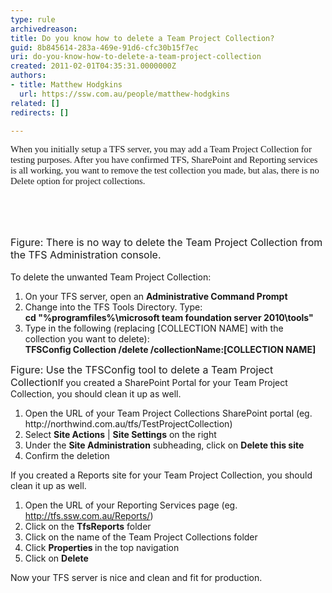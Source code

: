 ```yaml
---
type: rule
archivedreason: 
title: Do you know how to delete a Team Project Collection?
guid: 8b845614-283a-469e-91d6-cfc30b15f7ec
uri: do-you-know-how-to-delete-a-team-project-collection
created: 2011-02-01T04:35:31.0000000Z
authors:
- title: Matthew Hodgkins
  url: https://ssw.com.au/people/matthew-hodgkins
related: []
redirects: []

---
```




  <span lang="EN" style="font-family&#58;'calibri','sans-serif';font-size&#58;11pt;">When you initially setup a TFS server, you may add a Team Project Collection for testing purposes. After you have confirmed TFS, SharePoint and Reporting services is all working, you want to remove the test collection you made, but alas, there is no Delete option for project collections.<br>
<br>
</span>

<br><excerpt class='endintro'></excerpt><br>

  <img alt="" src="/TFS/RulesToBetterTFSAdministration/PublishingImages/tfs-admin-no-delete.png" />
  <br>
<font class="ms-rteCustom-FigureNormal" size="+0">Figure&#58; There is no way to delete the Team Project Collection from the TFS Administration console.<br>
</font><br>
To delete the unwanted Team Project Collection&#58;<br>
<ol>
    <li>On your TFS server, open an <strong>Administrative Command Prompt</strong></li>
    <li>Change into the TFS Tools Directory. Type&#58;<br>
    <strong>cd &quot;%programfiles%\microsoft team foundation server 2010\tools&quot;</strong></li>
    <li>Type in the following (replacing [COLLECTION NAME] with the collection you want to delete)&#58;<br>
    <strong>TFSConfig Collection /delete /collectionName&#58;[COLLECTION NAME]<br>
    </strong></li>
</ol>
<p><img alt="" src="/TFS/RulesToBetterTFSAdministration/PublishingImages/tfs-admin-delete-collection.png" /><br>
<font class="ms-rteCustom-FigureNormal" size="+0">Figure&#58; Use the TFSConfig tool to delete a Team Project Collection</font>If you created a SharePoint Portal for your Team Project Collection, you should clean it up as well.<br>
</p>
<ol>
    <li>Open the URL of your Team Project Collections SharePoint portal (eg. http&#58;//northwind.com.au/tfs/TestProjectCollection)</li>
    <li>Select <strong>Site Actions</strong> | <strong>Site Settings</strong> on the right</li>
    <li>Under the <strong>Site Administration</strong> subheading, click on <strong>Delete this site</strong></li>
    <li>Confirm the deletion</li>
</ol>
<p>If you created a Reports site for your Team Project Collection, you should clean it up as well.<br>
</p>
<ol>
    <li>Open the URL of your Reporting Services page (eg. <a shape="rect" href="http&#58;//tfs.ssw.com.au/Reports/">http&#58;//tfs.ssw.com.au/Reports/</a>) </li>
    <li>Click on the <strong>TfsReports</strong> folder</li>
    <li>Click on the name of the Team Project Collections folder</li>
    <li>Click <strong>Properties </strong>in the top navigation</li>
    <li>Click on <strong>Delete</strong></li>
</ol>
<p>Now your TFS server is nice and clean and fit for production.</p>



